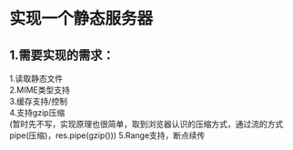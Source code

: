 # 实现一个静态服务器
## 1.需要实现的需求：
1.读取静态文件<br/>
2.MIME类型支持<br/>
3.缓存支持/控制 <br/>
4.支持gzip压缩 <br/>(暂时先不写，实现原理也很简单，取到浏览器认识的压缩方式，通过流的方式pipe(压缩)，res.pipe(gzip()))
5.Range支持，断点续传 


